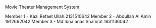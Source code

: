 Movie Theater Management System

Member 1 - Kazi Refaet Ullah 2131510642
Member 2 - Abdullah Al Amin 1912662042
Member 3 - Md Ibna anas Shamrat 1631136042
